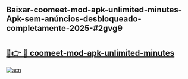 ## Baixar-coomeet-mod-apk-unlimited-minutes-Apk-sem-anúncios-desbloqueado-completamente-2025-#2gvg9

# <h2><a href="https://ainizakaria.my?title=coomeet-mod-apk-unlimited-minutes&ref=22M">🔗👉 🔴 coomeet-mod-apk-unlimited-minutes</a></h2>

[![acn](https://github.com/user-attachments/assets/0f9c940e-d8b0-45ae-aac7-cd30a18b3e1c)](https://ainizakaria.my?title=coomeet-mod-apk-unlimited-minutes&ref=22M)

